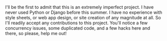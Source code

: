 I'll be the first to admit that this is an extremely imperfect project. I have never used Python or Django before this summer. I have no experience with style sheets, or web app design, or site creation of any magnitude at all. So I'll readily accept any contributions to this project. You'll notice a few concurrency issues, some duplicated code, and a few hacks here and there, so please, help me out!